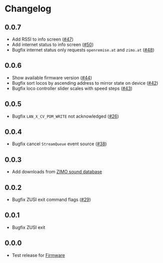 # Changelog

## 0.0.7
- Add RSSI to info screen ([#47](https://github.com/OpenRemise/Frontend/issues/47))
- Add internet status to info screen ([#50](https://github.com/OpenRemise/Frontend/issues/50))
- Bugfix internet status only requests `openremise.at` and `zimo.at` ([#48](https://github.com/OpenRemise/Frontend/issues/48))

## 0.0.6
- Show available firmware version ([#44](https://github.com/OpenRemise/Frontend/issues/44))
- Bugfix sort locos by ascending address to mirror state on device ([#42](https://github.com/OpenRemise/Frontend/issues/42))
- Bugfix loco controller slider scales with speed steps ([#43](https://github.com/OpenRemise/Frontend/issues/43))

## 0.0.5
- Bugfix `LAN_X_CV_POM_WRITE` not acknowledged ([#26](https://github.com/OpenRemise/Frontend/issues/26))

## 0.0.4
- Bugfix cancel `StreamQueue` event source ([#38](https://github.com/OpenRemise/Frontend/issues/38))

## 0.0.3
- Add downloads from [ZIMO sound database](https://www.zimo.at/web2010/sound/tableindex_EN.htm)

## 0.0.2
- Bugfix ZUSI exit command flags ([#29](https://github.com/OpenRemise/Frontend/issues/29))

## 0.0.1
- Bugfix ZUSI exit

## 0.0.0
- Test release for [Firmware](https://github.com/OpenRemise/Firmware)